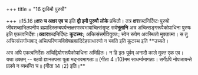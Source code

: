 +++
title = "16 द्वाविमौ पुरुषौ"

+++
॥15.16॥**क्षरः च अक्षर एव च** इति **द्वौ इमौ पुरुषौ लोके** प्रथितौ।
तत्र **क्षर**शब्दनिर्दिष्टः पुरुषो जीवशब्दाभिलपनीय
ब्रह्मादिस्तम्बपर्यन्तक्षरणस्वभावाचित्संसृष्ट सर्व**भूतानि** अत्र
अचित्सङ्गरूपैकोपाधिना पुरुषः इति एकत्वनिर्देशः।**अक्षर**शब्दनिर्दिष्टः
**कूटस्थः;** अचित्संसर्गवियुक्तः; स्वेन रूपेण अवस्थितो मुक्तात्मा। स तु
अचित्संसर्गाभावाद् अचित्परिणामविशेषब्रह्मादिदेहसाधारणो न भवति इति कूटस्थ
इति **उच्यते।  
  
अत्र अपि एकत्वनिर्देशः अचिद्वियोगरूपैकोपाधिना अभिहितः। न हि इतः पूर्वम्
अनादौ काले मुक्त एक एव। यथा उक्तम् -- बहवो ज्ञानतपसा पूता मद्भावमागताः॥
(गीता 4।10)मम साधर्म्यमागताः। सर्गेऽपि नोपजायन्ते प्रलये न व्यथन्ति च॥
(गीता 14।2) इति।**

